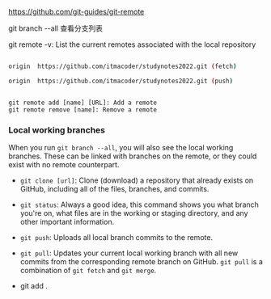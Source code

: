 https://github.com/git-guides/git-remote

git branch --all 查看分支列表

git remote -v: List the current remotes associated with the local repository

```sh

origin	https://github.com/itmacoder/studynotes2022.git (fetch)

origin	https://github.com/itmacoder/studynotes2022.git (push)

```

```shell

git remote add [name] [URL]: Add a remote
git remote remove [name]: Remove a remote
```

###  Local working branches

When you run `git branch --all`, you will also see the local working branches. These can be linked with branches on the remote, or they could exist with no remote counterpart.

- `git clone [url]`: Clone (download) a repository that already exists on GitHub, including all of the files, branches, and commits.
- `git status`: Always a good idea, this command shows you what branch you're on, what files are in the working or staging directory, and any other important information.
- `git push`: Uploads all local branch commits to the remote.
- `git pull`: Updates your current local working branch with all new commits from the corresponding remote branch on GitHub. `git pull` is a combination of `git fetch` and `git merge`.





- git add .

